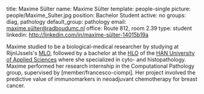 title: Maxime Sülter
name: Maxime Sülter
template: people-single
picture: people/Maxime_Sulter.jpg
position: Bachelor Student
active: no
groups: diag, pathology
default_group: pathology
email: maxime.sülter@radboudumc.nl
office: Route 812, room 2.39
type: student
linkedin: http://linkedin.com/in/maxime-sülter-14015b19a

Maxime studied to be a biological-medical researcher by studying at RijnIJssels's [MLO](https://www.rijnijssel.nl/mbo-opleidingen/laboratoriumtechniek/biologisch-medisch-analist/), followed by a bachelor at the [HLO](https://www.han.nl/opleidingen/hbo/biologie-medisch-laboratorium/voltijd/) of the [HAN University of Applied Sciences](https://www.han.nl/) where she specialized in cyto- and histopathology. Maxime performed her research internship in the Computational Pathology group, supervised by [member/francesco-ciompi]. Her project involved the predictive value of immunomarkers in neoadjuvant chemotherapy for breast cancer. 
